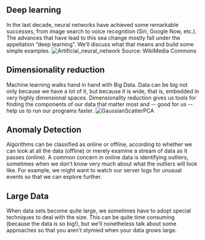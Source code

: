 ## Deep learning
In the last decade, neural networks have achieved some remarkable successes, from image search to voice recognition (Siri, Google Now, etc.).  The advances that have lead to this sea change mostly fall under the appellation “deep learning”.  We’ll discuss what that means and build some simple examples.
![Artificial_neural_network](https://upload.wikimedia.org/wikipedia/commons/thumb/e/e4/Artificial_neural_network.svg/560px-Artificial_neural_network.svg.png)
Source: WikiMedia Commons

## Dimensionality reduction
Machine learning walks hand in hand with Big Data.  Data can be big not only because we have a lot of it, but because it is wide, that is, embedded in very highly dimensional spaces.  Dimensionality reduction gives us tools for finding the components of our data that matter most and -- good for us -- help us to run our programs faster.
![GaussianScatterPCA](https://upload.wikimedia.org/wikipedia/commons/thumb/1/15/GaussianScatterPCA.png/512px-GaussianScatterPCA.png)

## Anomaly Detection
Algorithms can be classified as online or offline, according to whether we can look at all the data (offline) or merely examine a stream of data as it passes (online).  A common concern in online data is identifying outliers, sometimes when we don’t know very much about what the outliers will look like.  For example, we might want to watch our server logs for unusual events so that we can explore further.

## Large Data
When data sets become quite large, we sometimes have to adopt special techniques to deal with the size.  This can be quite time consuming (because the data is so big!), but we’ll nonetheless talk about some approaches so that you aren’t stymied when your data grows large.
